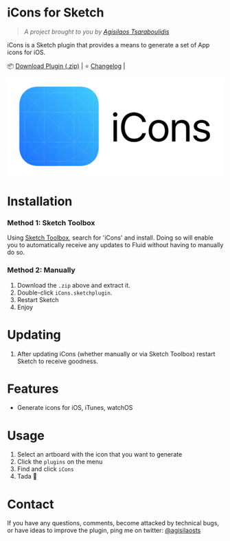 # iCons for Sketch

> *A project brought to you by [Agisilaos Tsaraboulidis](https://twitter.com/agisilaosts)*

iCons is a Sketch plugin that provides a means to generate a set of App icons for iOS.

:package: [Download Plugin (.zip)]() | :star: [Changelog]() | 


![](Images/iCons.png)

# Installation

### Method 1: Sketch Toolbox

Using [Sketch Toolbox](http://sketchtoolbox.com/), search for 'iCons' and install. Doing so will enable you to automatically receive any updates to Fluid without having to manually do so.

### Method 2: Manually

1. Download the `.zip` above and extract it.
2. Double-click `iCons.sketchplugin`.
3. Restart Sketch
4. Enjoy

# Updating

1. After updating iCons (whether manually or via Sketch Toolbox) restart Sketch to receive goodness.

# Features

- Generate icons for iOS, iTunes, watchOS

# Usage

1. Select an artboard with the icon that you want to generate
2. Click the `plugins` on the menu
3. Find and click `iCons`
4. Tada 🎉

# Contact

If you have any questions, comments, become attacked by technical bugs, or have ideas to improve the plugin, ping me on twitter:
[@agisilaosts](http://twitter.com/agisilaosts)
